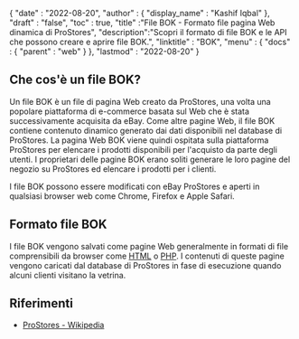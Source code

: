 {
  "date" : "2022-08-20",
  "author" : {
    "display_name" : "Kashif Iqbal"
},
  "draft" : "false",
  "toc" : true,
  "title" :"File BOK - Formato file pagina Web dinamica di ProStores",
  "description":"Scopri il formato di file BOK e le API che possono creare e aprire file BOK.",
  "linktitle" : "BOK",
  "menu" : {
    "docs" : {
      "parent" : "web"
}
},
  "lastmod" : "2022-08-20"
}

## Che cos'è un file BOK?

Un file BOK è un file di pagina Web creato da ProStores, una volta una popolare piattaforma di e-commerce basata sul Web che è stata successivamente acquisita da eBay. Come altre pagine Web, il file BOK contiene contenuto dinamico generato dai dati disponibili nel database di ProStores. La pagina Web BOK viene quindi ospitata sulla piattaforma ProStores per elencare i prodotti disponibili per l'acquisto da parte degli utenti. I proprietari delle pagine BOK erano soliti generare le loro pagine del negozio su ProStores ed elencare i prodotti per i clienti.

I file BOK possono essere modificati con eBay ProStores e aperti in qualsiasi browser web come Chrome, Firefox e Apple Safari.

## Formato file BOK

I file BOK vengono salvati come pagine Web generalmente in formati di file comprensibili da browser come [HTML](/it/web/html/) o [PHP](/it/programming/php/). I contenuti di queste pagine vengono caricati dal database di ProStores in fase di esecuzione quando alcuni clienti visitano la vetrina.

## Riferimenti

* [ProStores - Wikipedia](https://en.wikipedia.org/wiki/ProStores)

